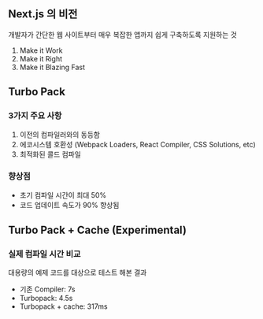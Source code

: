 ## Next.js 의 비전
개발자가 간단한 웹 사이트부터 매우 복잡한 앱까지 쉽게 구축하도록 지원하는 것

1. Make it Work
2. Make it Right
3. Make it Blazing Fast

## Turbo Pack

### 3가지 주요 사항

1. 이전의 컴파일러와의 동등함
2. 에코시스템 호환성 (Webpack Loaders, React Compiler, CSS Solutions, etc)
3. 최적화된 콜드 컴파일

### 향상점

- 초기 컴파일 시간이 최대 50%
- 코드 업데이트 속도가 90% 향상됨

## Turbo Pack + Cache (Experimental)

### 실제 컴파일 시간 비교
대용량의 예제 코드를 대상으로 테스트 해본 결과

- 기존 Compiler: 7s
- Turbopack: 4.5s
- Turbopack + cache: 317ms
